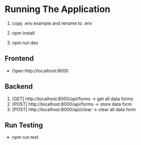 # Running The Application

1. copy .env.example and rename to .env

2. npm install

3. npm run dev

## Frontend
- Open http://localhost:8000

## Backend
1. [GET] http://localhost:8000/api/forms -> get all data forms
2. [POST] http://localhost:8000/api/forms -> store data form
3. [POST] http://localhost:8000/api/clear -> clear all data form

## Run Testing
- npm run test
